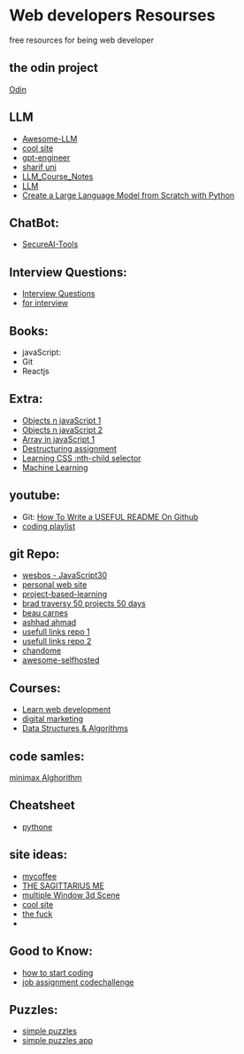 # Web developers Resourses
free resources for being web developer

## the odin project

[Odin](https://www.theodinproject.com/dashboard)

## LLM

* [Awesome-LLM](https://github.com/Hannibal046/Awesome-LLM)
* [cool site](https://bbycroft.net/llm)
* [gpt-engineer](https://github.com/gpt-engineer-org/gpt-engineer)
* [sharif uni](https://sharif-llm.ir/calendar/)
* [LLM_Course_Notes](https://github.com/amirkhalesi/LLM_Course_Notes)
* [LLM](https://www.youtube.com/watch?v=zjkBMFhNj_g&embeds_referring_euri=https%3A%2F%2Ftwitter.com%2F)
* [Create a Large Language Model from Scratch with Python](https://www.youtube.com/watch?v=UU1WVnMk4E8&embeds_referring_euri=https%3A%2F%2Ftwitter.com%2F)
  

## ChatBot:

* [SecureAI-Tools](https://github.com/SecureAI-Tools/SecureAI-Tools)
  
## Interview Questions:

* [Interview Questions](https://ashhad.in/list/)
* [for interview](https://twitter.com/Shana_Kite/status/1728805173970035061)

## Books:

 * javaScript:
 * Git
 * Reactjs

## Extra:

* [Objects n javaScript 1](https://javascript.info/object)
* [Objects n javaScript 2](https://developer.mozilla.org/en-US/docs/Learn/JavaScript/Objects/Basics)
* [Array in javaScript 1](https://javascript.info/array-methods)
* [Destructuring assignment](https://developer.mozilla.org/en-US/docs/Web/JavaScript/Reference/Operators/Destructuring_assignment)
* [Learning CSS :nth-child selector](https://codepen.io/ameer_mousavi/full/RwvqLQP)
* [Machine Learning](https://github.com/microsoft/ML-For-Beginners)
  
  
## youtube:
* Git:
 [How To Write a USEFUL README On Github](https://www.youtube.com/watch?v=E6NO0rgFub4)
* [coding playlist](https://www.youtube.com/playlist?list=PLC4ijgc7EXTKNCMpO31SZwP7IFM4NXE8O)
  
## git Repo:
* [wesbos - JavaScript30](https://github.com/wesbos/JavaScript30)
* [personal web site](https://github.com/Ho3einWave/personal-website-react)
* [project-based-learning](https://github.com/practical-tutorials/project-based-learning)
* [brad traversy 50 projects 50 days](https://github.com/bradtraversy/50projects50days)
* [beau carnes](https://github.com/beaucarnes?tab=repositories)
* [ashhad ahmad](https://github.com/ashhadahmad?tab=repositories)
* [usefull links repo 1](https://github.com/barnamenevisi/free-resources)
* [usefull links repo 2](https://github.com/rezaamini-ir/awesome-github)
* [chandome](https://github.com/callmearta/chandome/releases/tag/v1.0.0)
* [awesome-selfhosted](https://github.com/awesome-selfhosted/awesome-selfhosted)
  
## Courses:

* [Learn web development](https://web.dev/learn)
* [digital marketing](https://skillshop.exceedlms.com/student/collection/654330-digital-marketing)
* [Data Structures & Algorithms](https://techdevguide.withgoogle.com/paths/data-structures-and-algorithms/)
  
## code samles:
[minimax Alghorithm](https://www.youtube.com/watch?v=P2TcQ3h0ipQ&t=15s)

## Cheatsheet

* [pythone](https://gto76.github.io/python-cheatsheet/)

## site ideas:

* [mycoffee](https://imissmycafe.com/)
* [THE SAGITTARIUS ME](https://thesagittariusme.blogspot.com/)
* [multiple Window 3d Scene](https://github.com/bgstaal/multipleWindow3dScene)
* [cool site](https://bgstaal.github.io/multipleWindow3dScene/)
* [the fuck](https://github.com/nvbn/thefuck)
* 

## Good to Know:
* [how to start coding](https://twitter.com/taherighaletaki/status/1731359660207145004)
* [job assignment codechallenge](https://www.linkedin.com/posts/ali-behzadian-nejad_job-assignment-codechallenge-activity-7071757088468676608-wVx7/)

## Puzzles:

* [simple puzzles](https://www.chiark.greenend.org.uk/~sgtatham/puzzles/)
* [simple puzzles app](https://play.google.com/store/apps/details?id=name.boyle.chris.sgtpuzzles)
